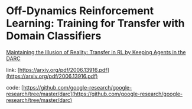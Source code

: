 # Off-Dynamics Reinforcement Learning: Training for Transfer with Domain Classifiers

[Maintaining the Illusion of Reality: Transfer in RL by Keeping Agents in the DARC](https://blog.ml.cmu.edu/2020/07/31/maintaining-the-illusion-of-reality-transfer-in-rl-by-keeping-agents-in-the-darc/)

link: [https://arxiv.org/pdf/2006.13916.pdf](https://arxiv.org/pdf/2006.13916.pdf)

code: [https://github.com/google-research/google-research/tree/master/darc](https://github.com/google-research/google-research/tree/master/darc)
